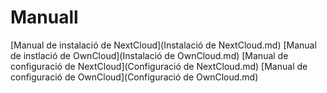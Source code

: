 # Manuall

[Manual de instalació de NextCloud](Instalació de NextCloud.md)
[Manual de instlació de OwnCloud](Instalació de OwnCloud.md)
[Manual de configuració de NextCloud](Configuració de NextCloud.md)
[Manual de configuració de OwnCloud](Configuració de OwnCloud.md)
